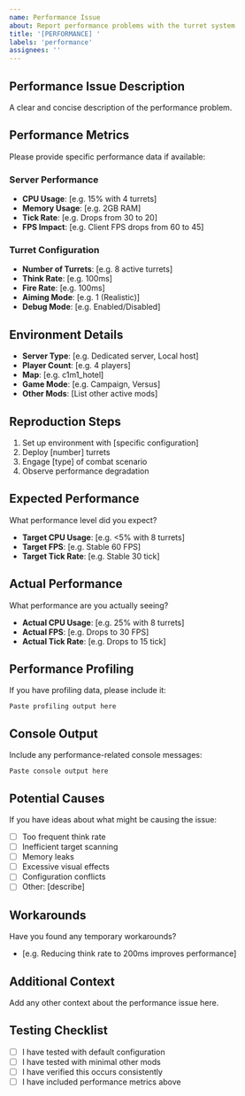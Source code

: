 ```yaml
---
name: Performance Issue
about: Report performance problems with the turret system
title: '[PERFORMANCE] '
labels: 'performance'
assignees: ''
---
```


## Performance Issue Description
A clear and concise description of the performance problem.

## Performance Metrics
Please provide specific performance data if available:

### Server Performance
- **CPU Usage**: [e.g. 15% with 4 turrets]
- **Memory Usage**: [e.g. 2GB RAM]
- **Tick Rate**: [e.g. Drops from 30 to 20]
- **FPS Impact**: [e.g. Client FPS drops from 60 to 45]

### Turret Configuration
- **Number of Turrets**: [e.g. 8 active turrets]
- **Think Rate**: [e.g. 100ms]
- **Fire Rate**: [e.g. 100ms]
- **Aiming Mode**: [e.g. 1 (Realistic)]
- **Debug Mode**: [e.g. Enabled/Disabled]

## Environment Details
- **Server Type**: [e.g. Dedicated server, Local host]
- **Player Count**: [e.g. 4 players]
- **Map**: [e.g. c1m1_hotel]
- **Game Mode**: [e.g. Campaign, Versus]
- **Other Mods**: [List other active mods]

## Reproduction Steps
1. Set up environment with [specific configuration]
2. Deploy [number] turrets
3. Engage [type] of combat scenario
4. Observe performance degradation

## Expected Performance
What performance level did you expect?
- **Target CPU Usage**: [e.g. <5% with 8 turrets]
- **Target FPS**: [e.g. Stable 60 FPS]
- **Target Tick Rate**: [e.g. Stable 30 tick]

## Actual Performance
What performance are you actually seeing?
- **Actual CPU Usage**: [e.g. 25% with 8 turrets]
- **Actual FPS**: [e.g. Drops to 30 FPS]
- **Actual Tick Rate**: [e.g. Drops to 15 tick]

## Performance Profiling
If you have profiling data, please include it:
```
Paste profiling output here
```

## Console Output
Include any performance-related console messages:
```
Paste console output here
```

## Potential Causes
If you have ideas about what might be causing the issue:
- [ ] Too frequent think rate
- [ ] Inefficient target scanning
- [ ] Memory leaks
- [ ] Excessive visual effects
- [ ] Configuration conflicts
- [ ] Other: [describe]

## Workarounds
Have you found any temporary workarounds?
- [e.g. Reducing think rate to 200ms improves performance]

## Additional Context
Add any other context about the performance issue here.

## Testing Checklist
- [ ] I have tested with default configuration
- [ ] I have tested with minimal other mods
- [ ] I have verified this occurs consistently
- [ ] I have included performance metrics above